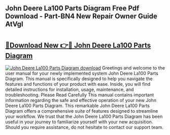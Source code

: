 ## John Deere La100 Parts Diagram Free Pdf Download - Part-BN4 New Repair Owner Guide AtVgI

# <h2><a href="http://dfne5v.blite.top/?on=John+Deere+La100+Parts+Diagram">🔗Download New 👉🔴 John Deere La100 Parts Diagram</a></h2>

[![John Deere La100 Parts Diagram download](https://i.imgur.com/lujVjoI.png)](http://dfne5v.blite.top/?on=John+Deere+La100+Parts+Diagram)
Greetings and welcome to the user manual for your newly implemented system John Deere La100 Parts Diagram. This manual is specifically designed to help you navigate the features and functions of your product with ease. Inside, you will find detailed instructions for installation, usage, maintenance, and troubleshooting. Please Read Carefully This manual contains important information regarding the safe and effective operation of your new John Deere La100 Parts Diagram. This remarkable John Deere La100 Parts Diagram offers a comprehensive suite of features designed to streamline your workflow. We trust that the John Deere La100 Parts Diagram has been useful in your journey to familiarize yourself with your new acquisition. Should you require assistance, do not hesitate to contact our support team.
